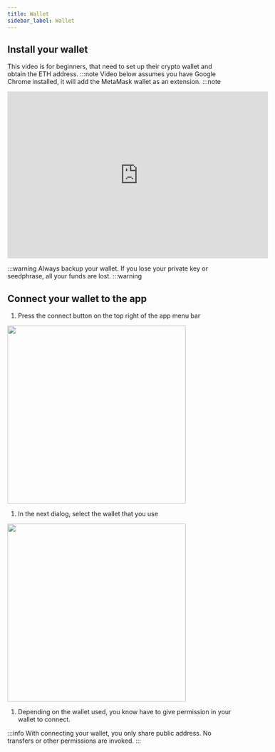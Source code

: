 ```yaml
---
title: Wallet
sidebar_label: Wallet
---
```


## Install your wallet
This video is for beginners, that need to set up their crypto wallet and obtain the ETH address.
:::note
Video below assumes you have Google Chrome installed, it will add the MetaMask wallet as an extension.
:::note
<div class="videowrapper">
<iframe width="585" height="375" src="https://www.youtube.com/embed/uUja3Yjay1A" title="YouTube video player" frameborder="0" allow="accelerometer; autoplay; clipboard-write; encrypted-media; gyroscope; picture-in-picture" allowfullscreen></iframe>
</div>



:::warning
Always backup your wallet. If you lose your private key or seedphrase, all your funds are lost.
:::warning


## Connect your wallet to the app

1. Press the connect button on the top right of the app menu bar
<img src="/docs/referral-farming/click-connect.png" width="400"/>

1. In the next dialog, select the wallet that you use
<img src="/docs/referral-farming/select-wallet.png" width="400"/>

1. Depending on the wallet used, you know have to give permission in your wallet to connect. 


:::info
With connecting your wallet, you only share public address. No transfers or other permissions are invoked.
:::